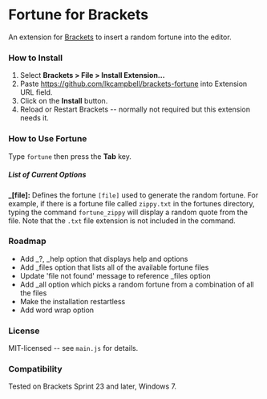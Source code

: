 # Fortune for Brackets
An extension for [Brackets](https://github.com/adobe/brackets/) to insert a
random fortune into the editor.

### How to Install
1. Select **Brackets > File > Install Extension...**
2. Paste https://github.com/lkcampbell/brackets-fortune into Extension URL field.
3. Click on the **Install** button.
4. Reload or Restart Brackets -- normally not required but this extension
needs it.

### How to Use Fortune
Type `fortune` then press the **Tab** key.

##### List of Current Options
**_[file]:** Defines the fortune `[file]` used to generate the random
fortune.  For example, if there is a fortune file called `zippy.txt` in the fortunes
directory, typing the command `fortune_zippy` will display a random quote from the
file.  Note that the `.txt` file extension is not included in the command.

### Roadmap
* Add _?, _help option that displays help and options
* Add _files option that lists all of the available fortune files
* Update 'file not found' message to reference _files option
* Add _all option which picks a random fortune from a combination of all the files
* Make the installation restartless
* Add word wrap option

### License
MIT-licensed -- see `main.js` for details.

### Compatibility
Tested on Brackets Sprint 23 and later, Windows 7.
